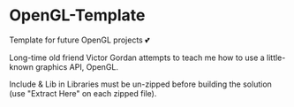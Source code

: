 # OpenGL-Template
Template for future OpenGL projects 💕

Long-time old friend Victor Gordan attempts to teach me how to use a little-known graphics API, OpenGL.

Include & Lib in Libraries must be un-zipped before building the solution (use "Extract Here" on each zipped file).
